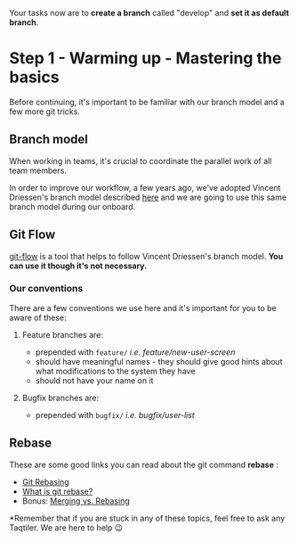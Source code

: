 Your tasks now are to **create a branch** called "develop" and **set it as default branch**.

# Step 1 - Warming up - Mastering the basics

Before continuing, it's important to be familiar with our branch model and a few more git tricks.

## Branch model

When working in teams, it's crucial to coordinate the parallel work of all team members.

In order to improve our workflow, a few years ago, we've adopted Vincent Driessen's branch model described [here](http://nvie.com/posts/a-successful-git-branching-model/) and we are going to use this same branch model during our onboard.

## Git Flow

[git-flow](https://github.com/nvie/gitflow) is a tool that helps to follow Vincent Driessen's branch model. **You can use it though it's not necessary.**

### Our conventions

There are a few conventions we use here and it's important for you to be aware of these:

1. Feature branches are:
   - prepended with `feature/` *i.e. feature/new-user-screen*
   - should have meaningful names - they should give good hints about what modifications to the system they have
   - should not have your name on it

2. Bugfix branches are:
   - prepended with `bugfix/` *i.e. bugfix/user-list*

## Rebase

These are some good links you can read about the git command **rebase** :
- [Git Rebasing](https://git-scm.com/book/en/v2/Git-Branching-Rebasing)
- [What is git rebase?](https://www.atlassian.com/git/tutorials/rewriting-history/git-rebase)
- Bonus: [Merging vs. Rebasing](https://www.atlassian.com/git/tutorials/merging-vs-rebasing)

*Remember that if you are stuck in any of these topics, feel free to ask any Taqtiler. We are here to help 😉
